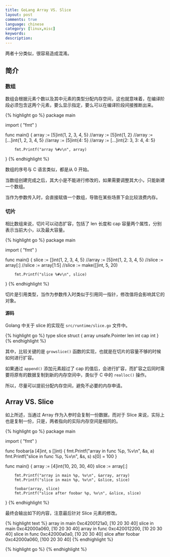 ```yaml
---
title: GoLang Array VS. Slice
layout: post
comments: true
language: chinese
category: [linux,misc]
keywords: 
description:
---
```


两者十分类似，很容易造成混淆。

<!-- more -->

## 简介

### 数组

数组会根据元素个数以及其中元素的类型分配内存空间，这也就意味着，在编译阶段必须包含这两个元素，要么显示指定，要么可以在编译阶段间接推断出来。

{% highlight go %}
package main

import (
        "fmt"
)

func main() {
        array := [5]int{1, 2, 3, 4, 5}
        //array := [5]int{1, 2}
        //array := [...]int{1, 2, 3, 4, 5}
        //array := [5]int{4: 5}
        //array := [...]int{2: 3, 3: 4, 4: 5}

        fmt.Printf("array %#v\n", array)
}
{% endhighlight %}

数组的序号与 C 语言类似，都是从 0 开始。

当数组创建完成之后，其大小是不能进行修改的，如果需要调整其大小，只能新建一个数组。

当作为参数传入时，会直接赋值一个数组，导致在某些场景下会比较浪费内存。

### 切片

相比数组来说，切片可以动态扩容，包括了 len 长度和 cap 容量两个属性，分别表示当前大小，以及最大容量。

{% highlight go %}
package main

import (
        "fmt"
)

func main() {
        slice := []int{1, 2, 3, 4, 5}
        //array := [5]int{1, 2, 3, 4, 5}
        //slice := array[:]
        //slice := array[1:5]
        //slice := make([]int, 5, 20)

        fmt.Printf("slice %#v\n", slice)
}
{% endhighlight %}

切片是引用类型，当作为参数传入时类似于引用同一指针，修改值将会影响其它的对象。

#### 源码

Golang 中关于 slice 的实现在 `src/runtime/slice.go` 文件中。

{% highlight go %}
type slice struct {
        array unsafe.Pointer
        len   int
        cap   int
}
{% endhighlight %}

其中，比较关键的是 `growslice()` 函数的实现，也就是在切片的容量不够的时候如何进行扩容。

如果通过 `append()` 添加元素超过了 cap 的值后，会进行扩容，而扩容之后同时需要将原有的数据复制到新的内存空间中，类似于 C 中的 `realloc()` 操作。

所以，尽量可以提前分配内存空间，避免不必要的内存申请。

## Array VS. Slice

如上所述，当通过 Array 作为入参时会复制一份数据，而对于 Slice 来说，实际上也是复制一份，只是，两者指向的实际内存空间是相同的。

{% highlight go %}
package main

import (
        "fmt"
)

func foobar(a [4]int, s []int) {
        fmt.Printf("array in func %p, %v\n", &a, a)
        fmt.Printf("slice in func %p, %v\n", &s, s)
        s[0] = 100
}

func main() {
        array := [4]int{10, 20, 30, 40}
        slice := array[:]

        fmt.Printf("array in main %p, %v\n", &array, array)
        fmt.Printf("slice in main %p, %v\n", &slice, slice)

        foobar(array, slice)
        fmt.Printf("slice after foobar %p, %v\n", &slice, slice)
}
{% endhighlight %}

最终会输出如下的内容，注意最后针对 Slice 元素的修改。

{% highlight text %}
array in main 0xc4200121a0, [10 20 30 40]
slice in main 0xc42000a060, [10 20 30 40]
array in func 0xc420012200, [10 20 30 40]
slice in func 0xc42000a0a0, [10 20 30 40]
slice after foobar 0xc42000a060, [100 20 30 40]
{% endhighlight %}

{% highlight go %}
{% endhighlight %}
